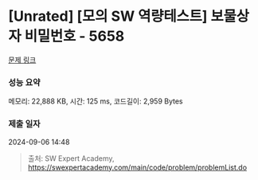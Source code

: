 # [Unrated] [모의 SW 역량테스트] 보물상자 비밀번호 - 5658 

[문제 링크](https://swexpertacademy.com/main/code/problem/problemDetail.do?contestProbId=AWXRUN9KfZ8DFAUo) 

### 성능 요약

메모리: 22,888 KB, 시간: 125 ms, 코드길이: 2,959 Bytes

### 제출 일자

2024-09-06 14:48



> 출처: SW Expert Academy, https://swexpertacademy.com/main/code/problem/problemList.do